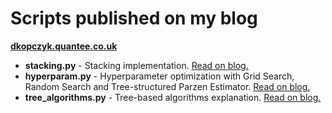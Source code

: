 # Scripts published on my blog
[**dkopczyk.quantee.co.uk**](http://dkopczyk.quantee.co.uk)

- **stacking.py** - Stacking implementation. [Read on blog.](http://dkopczyk.quantee.co.uk/stacking/)
- **hyperparam.py** - Hyperparameter optimization with Grid Search, Random Search and Tree-structured Parzen Estimator. [Read on blog.](http://dkopczyk.quantee.co.uk/hyperparameter-optimization/)
- **tree_algorithms.py** - Tree-based algorithms explanation. [Read on blog.](http://dkopczyk.quantee.co.uk/tree-based/)

